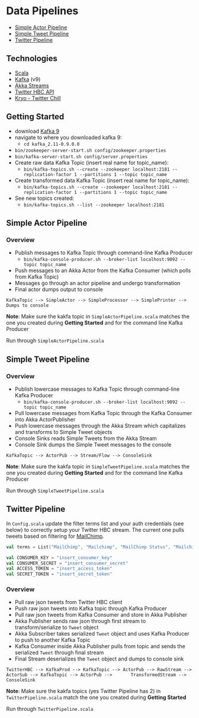 # Data Pipelines
* [Simple Actor Pipeline](//git.rsglab.com/bware/data-pipelines/blob/master/src/main/scala/simple-actor-pipeline/SimpleActorPipeline.scala)
* [Simple Tweet Pipeline](//git.rsglab.com/bware/data-pipelines/blob/master/src/main/scala/simple-tweet-pipeline/SimpleTweetPipeline.scala)
* [Twitter Pipeline](//git.rsglab.com/bware/data-pipelines/blob/master/src/main/scala/twitter-pipeline/TwitterPipeline.scala)

## Technologies
* [Scala](//www.scala-lang.org/download)
* [Kafka](//kafka.apache.org/downloads.html) (v9)
* [Akka Streams](//doc.akka.io/docs/akka-stream-and-http-experimental/2.0.2/scala.html)
* [Twitter HBC API](//github.com/twitter/hbc)
* [Kryo - Twitter Chill](//github.com/twitter/chill)

## Getting Started
* download [Kafka 9](//kafka.apache.org/downloads.html)
* navigate to where you downloaded kafka 9: 
  * `cd kafka_2.11-0.9.0.0`
* `bin/zookeeper-server-start.sh config/zookeeper.properties`
* `bin/kafka-server-start.sh config/server.properties`
* Create raw data Kafka Topic (insert real name for topic_name): 
  * `bin/kafka-topics.sh --create --zookeeper localhost:2181 --replication-factor 1 --partitions 1 --topic topic_name`
* Create transformed data Kafka Topic (insert real name for topic_name): 
  * `bin/kafka-topics.sh --create --zookeeper localhost:2181 --replication-factor 1 --partitions 1 --topic topic_name`
* See new topics created:
  * `bin/kafka-topics.sh --list --zookeeper localhost:2181`

## Simple Actor Pipeline
### Overview
* Publish messages to Kafka Topic through command-line Kafka Producer
  *  `bin/kafka-console-producer.sh --broker-list localhost:9092 --topic topic_name`
* Push messages to an Akka Actor from the Kafka Consumer (which polls from Kafka Topic)
* Messages go through an actor pipeline and undergo transformation
* Final actor dumps output to console

`KafkaTopic --> SimpleActor --> SimpleProcessor --> SimplePrinter --> Dumps to console`

**Note**: Make sure the kakfa topic in `SimpleActorPipeline.scala` matches the one you created during **Getting Started** and for the command line Kafka Producer

Run through `SimpleActorPipeline.scala`

## Simple Tweet Pipeline
### Overview
* Publish lowercase messages to Kafka Topic through command-line Kafka Producer
  *  `bin/kafka-console-producer.sh --broker-list localhost:9092 --topic topic_name`
* Pull lowercase messages from Kafka Topic through the Kafka Consumer into Akka ActorPublisher
* Push lowercase messages through the Akka Stream which capitalizes and transforms to Simple Tweet objects
* Console Sinks reads Simple Tweets from the Akka Stream
* Console Sink dumps the Simple Tweet messages to the console

`KafkaTopic --> ActorPub --> Stream/Flow --> ConsoleSink`

**Note**: Make sure the kakfa topic in `SimpleTweetPipeline.scala` matches the one you created during **Getting Started** and for the command line Kafka Producer

Run through `SimpleTweetPipeline.scala`

## Twitter Pipeline
In `Config.scala` update the filter terms list and your auth credentials (see below) to correctly setup your Twitter HBC stream. The current one pulls tweets based on filtering for [MailChimp](//mailchimp.com).

```scala
val terms = List("MailChimp", "Mailchimp", "MailChimp Status", "Mailchimp Status", "MailChimp UX", "Mailchimp UX", "MailChimp Design","Mailchimp Design", "MailChimp API", "Mailchimp API", "Mandrill", "mandrillapp", "TinyLetter", "Tinyletter")
```

```scala
val CONSUMER_KEY = "insert_consumer_key"
val CONSUMER_SECRET = "insert_consumer_secret"
val ACCESS_TOKEN = "insert_access_token"
val SECRET_TOKEN = "insert_secret_token"
```

### Overview
* Pull raw json tweets from Twitter HBC client
* Push raw json tweets into Kafka topic through Kafka Producer
* Pull raw json tweets from Kafka Consumer and store in Akka Publisher
* Akka Publisher sends raw json through first stream to transform/serialize to `Tweet` object
* Akka Subscriber takes serialized `Tweet` object and uses Kafka Producer to push to another Kafka Topic
* Kafka Consumer inside Akka Publisher pulls from topic and sends the serialized `Tweet` through final stream
* Final Stream deserializes the `Tweet` object and dumps to console sink

`TwitterHBC --> KafkaProd --> KafkaTopic --> ActorPub --> RawStream --> ActorSub --> KafkaTopic --> ActorPub -->       TransformedStream --> ConsoleSink`

**Note**: Make sure the kakfa topics (yes Twitter Pipeline has 2) in `TwitterPipeline.scala` match the one you created during **Getting Started** 

Run through `TwitterPipeline.scala`

